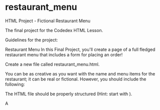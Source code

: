 # restaurant_menu

HTML Project - Fictional Restaurant Menu

The final project for the Codedex HTML Lesson.

Guidelines for the project:

Restaurant Menu
In this Final Project, you'll create a page of a full fledged restaurant menu that includes a form for placing an order!

Create a new file called restaurant_menu.html.

You can be as creative as you want with the name and menu items for the restaurant; it can be real or fictional. However, you should include the following:

The HTML file should be properly structured (Hint: start with <!DOCTYPE html>).

A <title> element with the restaurant name should be included in the <head> element.

A header section that features:

An image with an id of "header-img".
A <h1> heading element with the name of the restaurant.
A navigation section with two headings for "#menu" and "#order-form".
A main section for the menu and order form, featuring:

Two sections, each with a <h2> heading that says "Menu" and "Place Your Order".
The "Menu" section should have at least three <article> elements for the menu items that use the following elements:
An <img> image element.
A <h3> element for the name of the menu item.
A <p> paragraph element that briefly describes the item (1-2 sentences) and includes price information (italicized).
The "Place Your Order" section must include a <form> element with the following inputs:
Number inputs for each menu item (make sure to validate input with a minimum of 0).
Radio and/or checkbox inputs for things like sides and add-ons.
At least one <textarea> element for one of the items (for special requests).
A submit input that says "Go To Checkout".
Note: Make sure to include a <label> element for each <input> element.
A footer that includes a <p> paragraph element that reads "Made with love by " followed by your Codédex username.
